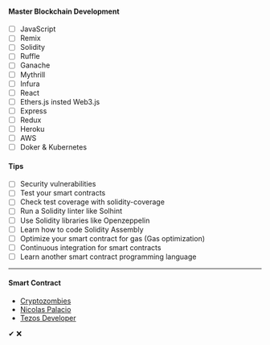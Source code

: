 #### Master Blockchain Development
- [ ] JavaScript
- [ ] Remix 
- [ ] Solidity
- [ ] Ruffle
- [ ] Ganache 
- [ ] Mythrill
- [ ] Infura 
- [ ] React
- [ ] Ethers.js insted Web3.js
- [ ] Express 
- [ ] Redux 
- [ ] Heroku 
- [ ] AWS 
- [ ] Doker & Kubernetes 

#### Tips
- [ ] Security vulnerabilities
- [ ] Test your smart contracts
- [ ] Check test coverage with solidity-coverage
- [ ]  Run a Solidity linter like Solhint
- [ ] Use Solidity libraries like Openzeppelin
- [ ]  Learn how to code Solidity Assembly
- [ ]  Optimize your smart contract for gas (Gas optimization)
- [ ] Continuous integration for smart contracts
- [ ] Learn another smart contract programming language

_____
#### Smart Contract
* [Cryptozombies](https://cryptozombies.io/es/course)
* [Nicolas Palacio](https://www.youtube.com/playlist?list=PLVR6_kyVYQd7z0CeV9xcy-gf6jKrO6cTP)
* [Tezos Developer](http://academy.b9lab.com/courses)

✔
:x:

